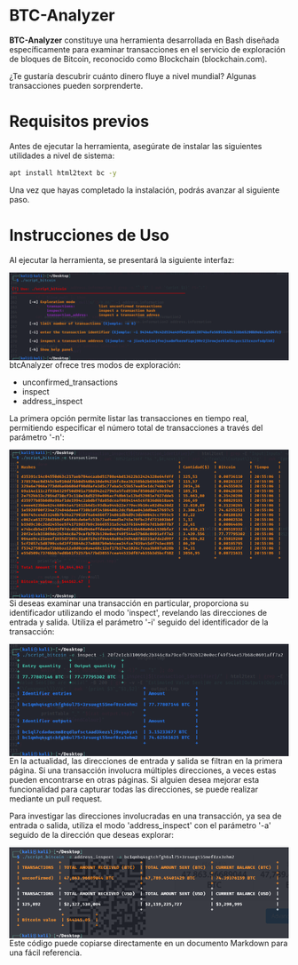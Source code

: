 # BTC-Analyzer

**BTC-Analyzer** constituye una herramienta desarrollada en Bash diseñada específicamente para examinar transacciones en el servicio de exploración de bloques de Bitcoin, reconocido como Blockchain (blockchain.com).

¿Te gustaría descubrir cuánto dinero fluye a nivel mundial? Algunas transacciones pueden sorprenderte.

# Requisitos previos

Antes de ejecutar la herramienta, asegúrate de instalar las siguientes utilidades a nivel de sistema:

```bash
apt install html2text bc -y
```
Una vez que hayas completado la instalación, podrás avanzar al siguiente paso.

# Instrucciones de Uso
Al ejecutar la herramienta, se presentará la siguiente interfaz:

<p align="center">
<img src="Images/first.png"
	alt="First"
	style="float: left; margin-right: 10px;" />
</p>

btcAnalyzer ofrece tres modos de exploración:

* unconfirmed_transactions
* inspect
* address_inspect

La primera opción permite listar las transacciones en tiempo real, permitiendo especificar el número total de transacciones a través del parámetro '-n':

<p align="center">
<img src="Images/second.png"
	alt="First"
	style="float: left; margin-right: 10px;" />
</p>

Si deseas examinar una transacción en particular, proporciona su identificador utilizando el modo 'inspect', revelando las direcciones de entrada y salida. Utiliza el parámetro '-i' seguido del identificador de la transacción:

<p align="center">
<img src="Images/third.png"
	alt="First"
	style="float: left; margin-right: 10px;" />
</p>

En la actualidad, las direcciones de entrada y salida se filtran en la primera página. Si una transacción involucra múltiples direcciones, a veces estas pueden encontrarse en otras páginas. Si alguien desea mejorar esta funcionalidad para capturar todas las direcciones, se puede realizar mediante un pull request.

Para investigar las direcciones involucradas en una transacción, ya sea de entrada o salida, utiliza el modo 'address_inspect' con el parámetro '-a' seguido de la dirección que deseas explorar:

<p align="center">
<img src="Images/fourth.png"
	alt="First"
	style="float: left; margin-right: 10px;" />
</p>

Este código puede copiarse directamente en un documento Markdown para una fácil referencia.

